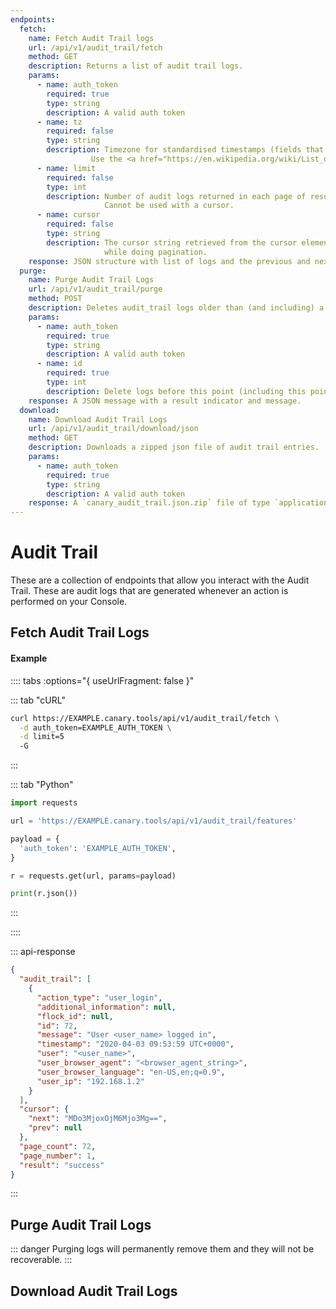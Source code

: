 ```yaml
---
endpoints:
  fetch:
    name: Fetch Audit Trail logs
    url: /api/v1/audit_trail/fetch
    method: GET
    description: Returns a list of audit trail logs.
    params:
      - name: auth_token
        required: true
        type: string
        description: A valid auth token
      - name: tz
        required: false
        type: string
        description: Timezone for standardised timestamps (fields that end in "_std").
                  Use the <a href="https://en.wikipedia.org/wiki/List_of_tz_database_time_zones" target="_blank">pytz names</a> to specify the timezone
      - name: limit
        required: false
        type: int
        description: Number of audit logs returned in each page of results (defaults to 100).
                     Cannot be used with a cursor.
      - name: cursor
        required: false
        type: string
        description: The cursor string retrieved from the cursor element returned along with a page
                     while doing pagination.
    response: JSON structure with list of logs and the previous and next cursor.
  purge:
    name: Purge Audit Trail Logs
    url: /api/v1/audit_trail/purge
    method: POST
    description: Deletes audit_trail logs older than (and including) a provided id.
    params:
      - name: auth_token
        required: true
        type: string
        description: A valid auth token
      - name: id
        required: true
        type: int
        description: Delete logs before this point (including this point)
    response: A JSON message with a result indicator and message.
  download:
    name: Download Audit Trail Logs
    url: /api/v1/audit_trail/download/json
    method: GET
    description: Downloads a zipped json file of audit trail entries.
    params:
      - name: auth_token
        required: true
        type: string
        description: A valid auth token
    response: A `canary_audit_trail.json.zip` file of type `application/x-zip-compressed`.
---
```


# Audit Trail

These are a collection of endpoints that allow you interact with the Audit Trail. These are audit logs that are generated whenever an action is performed on your Console.

<APIEndpoints :endpoints="$page.frontmatter.endpoints" :path="$page.regularPath"/>

## Fetch Audit Trail Logs

<APIDetails :endpoint="$page.frontmatter.endpoints.fetch"/>

#### Example

:::: tabs :options="{ useUrlFragment: false }"

::: tab "cURL"

``` bash
curl https://EXAMPLE.canary.tools/api/v1/audit_trail/fetch \
  -d auth_token=EXAMPLE_AUTH_TOKEN \
  -d limit=5
  -G
```

:::

::: tab "Python"

``` python
import requests

url = 'https://EXAMPLE.canary.tools/api/v1/audit_trail/features'

payload = {
  'auth_token': 'EXAMPLE_AUTH_TOKEN',
}

r = requests.get(url, params=payload)

print(r.json())
```

:::

::::


::: api-response
```json
{
  "audit_trail": [
    {
      "action_type": "user_login",
      "additional_information": null,
      "flock_id": null,
      "id": 72,
      "message": "User <user_name> logged in",
      "timestamp": "2020-04-03 09:53:59 UTC+0000",
      "user": "<user_name>",
      "user_browser_agent": "<browser_agent_string>",
      "user_browser_language": "en-US,en;q=0.9",
      "user_ip": "192.168.1.2"
    }
  ],
  "cursor": {
    "next": "MDo3MjoxOjM6Mjo3Mg==",
    "prev": null
  },
  "page_count": 72,
  "page_number": 1,
  "result": "success"
}
```
:::

## Purge Audit Trail Logs

::: danger
Purging logs will permanently remove them and they will not be recoverable.
:::

<APIDetails :endpoint="$page.frontmatter.endpoints.purge"/>

## Download Audit Trail Logs

<APIDetails :endpoint="$page.frontmatter.endpoints.download"/>